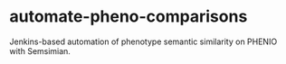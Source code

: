 # automate-pheno-comparisons
Jenkins-based automation of phenotype semantic similarity on PHENIO with Semsimian. 
